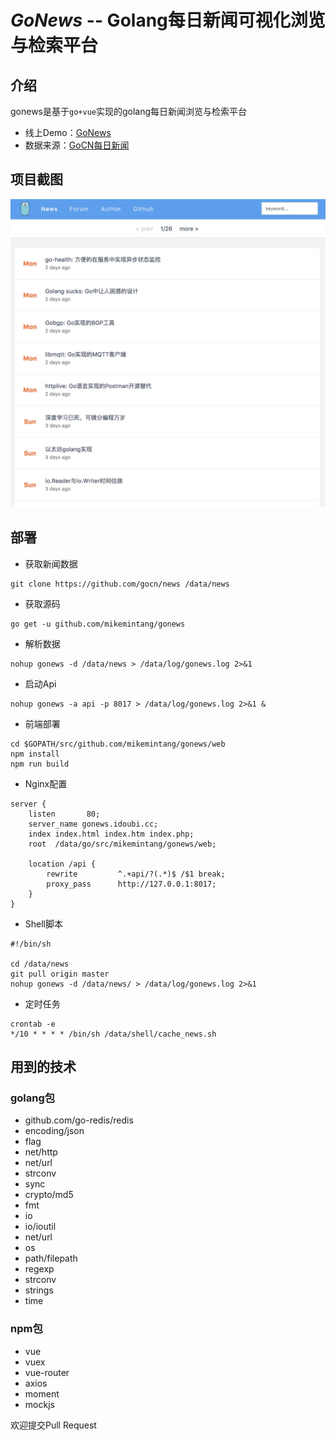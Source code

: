 # *GoNews*  -- Golang每日新闻可视化浏览与检索平台


## 介绍

gonews是基于`go+vue`实现的golang每日新闻浏览与检索平台

- 线上Demo：[GoNews](http://gonews.idoubi.cc)
- 数据来源：[GoCN每日新闻](https://github.com/gocn/news)

## 项目截图

![gonews](gonews.jpg)
  
## 部署


- 获取新闻数据

```
git clone https://github.com/gocn/news /data/news
```

- 获取源码

```
go get -u github.com/mikemintang/gonews
```

- 解析数据

```
nohup gonews -d /data/news > /data/log/gonews.log 2>&1 
```

- 启动Api

```
nohup gonews -a api -p 8017 > /data/log/gonews.log 2>&1 &
```

- 前端部署

```
cd $GOPATH/src/github.com/mikemintang/gonews/web
npm install
npm run build
```

- Nginx配置

```
server {
    listen       80;
    server_name gonews.idoubi.cc;
    index index.html index.htm index.php;
    root  /data/go/src/mikemintang/gonews/web;

    location /api {
        rewrite         ^.+api/?(.*)$ /$1 break;
        proxy_pass      http://127.0.0.1:8017;
    }
}
```

- Shell脚本

```
#!/bin/sh

cd /data/news
git pull origin master
nohup gonews -d /data/news/ > /data/log/gonews.log 2>&1
```

- 定时任务

```
crontab -e
*/10 * * * * /bin/sh /data/shell/cache_news.sh
```


## 用到的技术

### golang包

- github.com/go-redis/redis
- encoding/json
- flag
- net/http
- net/url
- strconv
- sync
- crypto/md5
- fmt
- io
- io/ioutil
- net/url
- os
- path/filepath
- regexp
- strconv
- strings
- time

### npm包

- vue
- vuex
- vue-router
- axios
- moment
- mockjs


欢迎提交Pull Request


